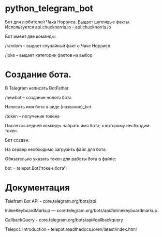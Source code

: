 # python_telegram_bot
Бот для любителей Чака Норриса. Выдает шутливые факты.
Используется api.chucknorris.io - api.chucknorris.io

Бот имеет две команды:

/random – выдает случайный факт о Чаке Норрисе. 

/joke – выдает категории фактов на выбор


# Создание бота.
В Telegram написать BotFather. 

/newbot – создание нового бота 

Написать имя бота в виде (название)_bot 

/token – получение токена  

После последней команды набрать имя бота, к которому необходим токен. 

Бот создан.

На сервер необходимо загрузить файл для бота.

Обязательно указать токен для работы бота в файле:

bot = telepot.Bot('токен_бота')



# Документация
Telefram Bot API - core.telegram.org/bots/api

InlineKeyboardMarkup — core.telegram.org/bots/api#inlinekeyboardmarkup 

CallbackQuery - core.telegram.org/bots/api#callbackquery

Telepot. Introduction - telepot.readthedocs.io/en/latest/index.html
